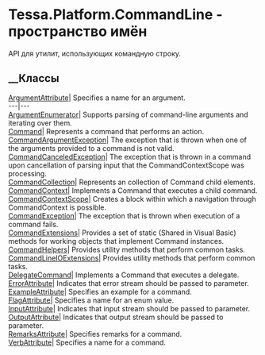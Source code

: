 # Tessa.Platform.CommandLine - пространство имён
API для утилит, использующих командную строку.
##  __Классы
[ArgumentAttribute](T_Tessa_Platform_CommandLine_ArgumentAttribute.htm)|
Specifies a name for an argument.  
---|---  
[ArgumentEnumerator](T_Tessa_Platform_CommandLine_ArgumentEnumerator.htm)|
Supports parsing of command-line arguments and iterating over them.  
[Command](T_Tessa_Platform_CommandLine_Command.htm)|  Represents a command
that performs an action.  
[CommandArgumentException](T_Tessa_Platform_CommandLine_CommandArgumentException.htm)|
The exception that is thrown when one of the arguments provided to a command
is not valid.  
[CommandCanceledException](T_Tessa_Platform_CommandLine_CommandCanceledException.htm)|
The exception that is thrown in a command upon cancellation of parsing input
that the CommandContextScope was processing.  
[CommandCollection](T_Tessa_Platform_CommandLine_CommandCollection.htm)|
Represents an collection of Command child elements.  
[CommandContext](T_Tessa_Platform_CommandLine_CommandContext.htm)|  Implements
a Command that executes a child command.  
[CommandContextScope](T_Tessa_Platform_CommandLine_CommandContextScope.htm)|
Creates a block within which a navigation through CommandContext is possible.  
[CommandException](T_Tessa_Platform_CommandLine_CommandException.htm)|  The
exception that is thrown when execution of a command fails.  
[CommandExtensions](T_Tessa_Platform_CommandLine_CommandExtensions.htm)|
Provides a set of static (Shared in Visual Basic) methods for working objects
that implement Command instances.  
[CommandHelpers](T_Tessa_Platform_CommandLine_CommandHelpers.htm)|  Provides
utility methods that perform common tasks.  
[CommandLineIOExtensions](T_Tessa_Platform_CommandLine_CommandLineIOExtensions.htm)|
Provides utility methods that perform common tasks.  
[DelegateCommand](T_Tessa_Platform_CommandLine_DelegateCommand.htm)|
Implements a Command that executes a delegate.  
[ErrorAttribute](T_Tessa_Platform_CommandLine_ErrorAttribute.htm)|  Indicates
that error stream should be passed to parameter.  
[ExampleAttribute](T_Tessa_Platform_CommandLine_ExampleAttribute.htm)|
Specifies an example for a command.  
[FlagAttribute](T_Tessa_Platform_CommandLine_FlagAttribute.htm)|  Specifies a
name for an enum value.  
[InputAttribute](T_Tessa_Platform_CommandLine_InputAttribute.htm)|  Indicates
that input stream should be passed to parameter.  
[OutputAttribute](T_Tessa_Platform_CommandLine_OutputAttribute.htm)|
Indicates that output stream should be passed to parameter.  
[RemarksAttribute](T_Tessa_Platform_CommandLine_RemarksAttribute.htm)|
Specifies remarks for a command.  
[VerbAttribute](T_Tessa_Platform_CommandLine_VerbAttribute.htm)|  Specifies a
name for a command.
